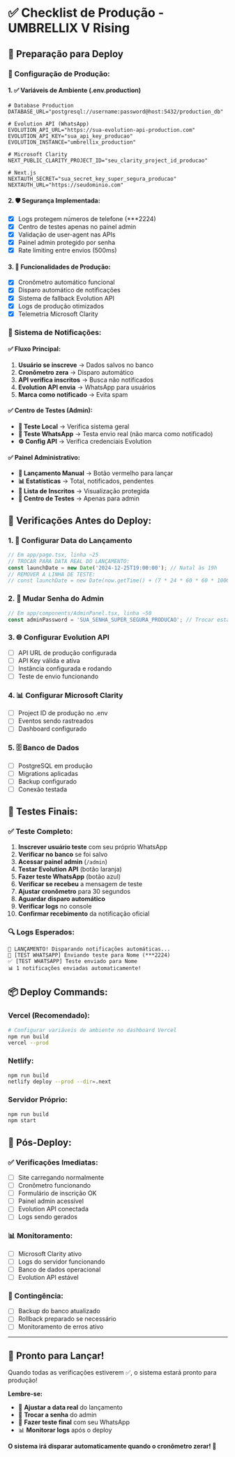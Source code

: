 # ✅ Checklist de Produção - UMBRELLIX V Rising

## 🚀 **Preparação para Deploy**

### **🔧 Configuração de Produção:**

#### **1. ✅ Variáveis de Ambiente (.env.production)**
```env
# Database Production
DATABASE_URL="postgresql://username:password@host:5432/production_db"

# Evolution API (WhatsApp)
EVOLUTION_API_URL="https://sua-evolution-api-production.com"
EVOLUTION_API_KEY="sua_api_key_producao"
EVOLUTION_INSTANCE="umbrellix_production"

# Microsoft Clarity
NEXT_PUBLIC_CLARITY_PROJECT_ID="seu_clarity_project_id_producao"

# Next.js
NEXTAUTH_SECRET="sua_secret_key_super_segura_producao"
NEXTAUTH_URL="https://seudominio.com"
```

#### **2. 🛡️ Segurança Implementada:**
- [x] Logs protegem números de telefone (***2224)
- [x] Centro de testes apenas no painel admin
- [x] Validação de user-agent nas APIs
- [x] Painel admin protegido por senha
- [x] Rate limiting entre envios (500ms)

#### **3. 🎯 Funcionalidades de Produção:**
- [x] Cronômetro automático funcional
- [x] Disparo automático de notificações
- [x] Sistema de fallback Evolution API
- [x] Logs de produção otimizados
- [x] Telemetria Microsoft Clarity

### **📱 Sistema de Notificações:**

#### **✅ Fluxo Principal:**
1. **Usuário se inscreve** → Dados salvos no banco
2. **Cronômetro zera** → Disparo automático 
3. **API verifica inscritos** → Busca não notificados
4. **Evolution API envia** → WhatsApp para usuários
5. **Marca como notificado** → Evita spam

#### **✅ Centro de Testes (Admin):**
- **📧 Teste Local** → Verifica sistema geral
- **💬 Teste WhatsApp** → Testa envio real (não marca como notificado)
- **⚙️ Config API** → Verifica credenciais Evolution

#### **✅ Painel Administrativo:**
- **🚀 Lançamento Manual** → Botão vermelho para lançar
- **📊 Estatísticas** → Total, notificados, pendentes
- **👥 Lista de Inscritos** → Visualização protegida
- **🧪 Centro de Testes** → Apenas para admin

## 🚨 **Verificações Antes do Deploy:**

### **1. 📅 Configurar Data do Lançamento**
```javascript
// Em app/page.tsx, linha ~25
// TROCAR PARA DATA REAL DO LANÇAMENTO:
const launchDate = new Date('2024-12-25T19:00:00'); // Natal às 19h
// REMOVER A LINHA DE TESTE:
// const launchDate = new Date(now.getTime() + (7 * 24 * 60 * 60 * 1000));
```

### **2. 🔐 Mudar Senha do Admin**
```javascript
// Em app/components/AdminPanel.tsx, linha ~50
const adminPassword = 'SUA_SENHA_SUPER_SEGURA_PRODUCAO'; // Trocar esta senha!
```

### **3. 🌐 Configurar Evolution API**
- [ ] API URL de produção configurada
- [ ] API Key válida e ativa
- [ ] Instância configurada e rodando
- [ ] Teste de envio funcionando

### **4. 📊 Configurar Microsoft Clarity**
- [ ] Project ID de produção no .env
- [ ] Eventos sendo rastreados
- [ ] Dashboard configurado

### **5. 🗄️ Banco de Dados**
- [ ] PostgreSQL em produção
- [ ] Migrations aplicadas
- [ ] Backup configurado
- [ ] Conexão testada

## 🧪 **Testes Finais:**

### **✅ Teste Completo:**
1. **Inscrever usuário teste** com seu próprio WhatsApp
2. **Verificar no banco** se foi salvo
3. **Acessar painel admin** (`/admin`)
4. **Testar Evolution API** (botão laranja)
5. **Fazer teste WhatsApp** (botão azul) 
6. **Verificar se recebeu** a mensagem de teste
7. **Ajustar cronômetro** para 30 segundos
8. **Aguardar disparo automático**
9. **Verificar logs** no console
10. **Confirmar recebimento** da notificação oficial

### **🔍 Logs Esperados:**
```
🚀 LANÇAMENTO! Disparando notificações automáticas...
📱 [TEST WHATSAPP] Enviando teste para Nome (***2224)
✅ [TEST WHATSAPP] Teste enviado para Nome
📊 1 notificações enviadas automaticamente!
```

## 📦 **Deploy Commands:**

### **Vercel (Recomendado):**
```bash
# Configurar variáveis de ambiente no dashboard Vercel
npm run build
vercel --prod
```

### **Netlify:**
```bash
npm run build
netlify deploy --prod --dir=.next
```

### **Servidor Próprio:**
```bash
npm run build
npm start
```

## 🔄 **Pós-Deploy:**

### **✅ Verificações Imediatas:**
- [ ] Site carregando normalmente
- [ ] Cronômetro funcionando
- [ ] Formulário de inscrição OK
- [ ] Painel admin acessível
- [ ] Evolution API conectada
- [ ] Logs sendo gerados

### **📊 Monitoramento:**
- [ ] Microsoft Clarity ativo
- [ ] Logs do servidor funcionando
- [ ] Banco de dados operacional
- [ ] Evolution API estável

### **🚨 Contingência:**
- [ ] Backup do banco atualizado
- [ ] Rollback preparado se necessário
- [ ] Monitoramento de erros ativo

---

## 🎉 **Pronto para Lançar!**

Quando todas as verificações estiverem ✅, o sistema estará pronto para produção!

**Lembre-se:**
- 📅 **Ajustar a data real** do lançamento
- 🔐 **Trocar a senha** do admin  
- 🧪 **Fazer teste final** com seu WhatsApp
- 📊 **Monitorar logs** após o deploy

**O sistema irá disparar automaticamente quando o cronômetro zerar! 🚀** 